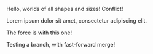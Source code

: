 Hello, worlds of all shapes and sizes! Conflict!

Lorem ipsum dolor sit amet, consectetur adipiscing elit.

The force is with this one!

Testing a branch, with fast-forward merge!
